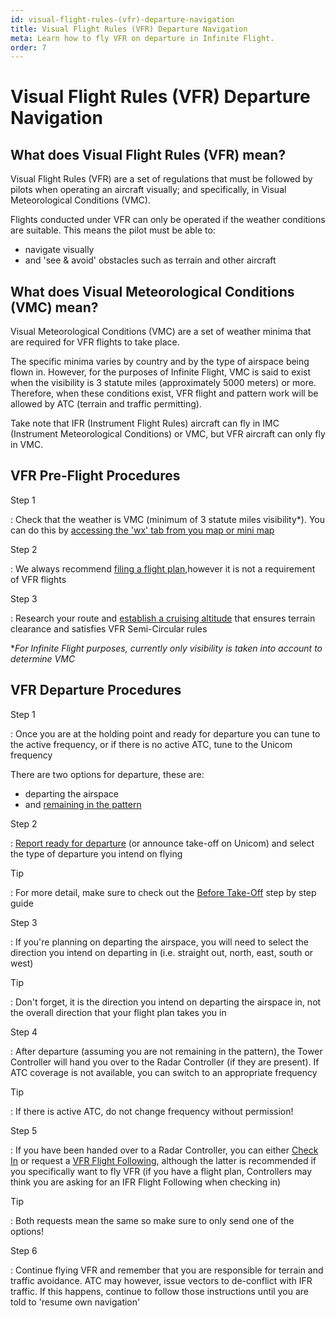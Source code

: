 ```yaml
---
id: visual-flight-rules-(vfr)-departure-navigation
title: Visual Flight Rules (VFR) Departure Navigation
meta: Learn how to fly VFR on departure in Infinite Flight.
order: 7
---
```


# Visual Flight Rules (VFR) Departure Navigation



## What does Visual Flight Rules (VFR) mean?

Visual Flight Rules (VFR) are a set of regulations that must be followed by pilots when operating an aircraft visually; and specifically, in Visual Meteorological Conditions (VMC). 



Flights conducted under VFR can only be operated if the weather conditions are suitable. This means the pilot must be able to:



- navigate visually
- and 'see & avoid' obstacles such as terrain and other aircraft



## What does Visual Meteorological Conditions (VMC) mean?

Visual Meteorological Conditions (VMC) are a set of weather minima that are required for VFR flights to take place. 



The specific minima varies by country and by the type of airspace being flown in. However, for the purposes of Infinite Flight, VMC is said to exist when the visibility is 3 statute miles (approximately 5000 meters) or more. Therefore, when these conditions exist, VFR flight and pattern work will be allowed by ATC (terrain and traffic permitting).



Take note that IFR (Instrument Flight Rules) aircraft can fly in IMC (Instrument Meteorological Conditions) or VMC, but VFR aircraft can only fly in VMC.



## VFR Pre-Flight Procedures

Step 1

: Check that the weather is VMC (minimum of 3 statute miles visibility*). You can do this by [accessing the 'wx' tab from you map or mini map](/guide/getting-started/pilot-user-interface/flight-planning#getting-more-from-your-map-and-mini-map)



Step 2

: We always recommend [filing a flight plan](/guide/flying-guide/on-the-ground/flight-planning#flight-planning),however it is not a requirement of VFR flights



Step 3

: Research your route and [establish a cruising altitude](/guide/flying-guide/take-off-to-cruise/step-climbs-and-cruising-altitudes#ifr%2Fvfr-semi-circular-rules) that ensures terrain clearance and satisfies VFR Semi-Circular rules



**For Infinite Flight purposes, currently only visibility is taken into account to determine VMC*



## VFR Departure Procedures



Step 1

: Once you are at the holding point and ready for departure you can tune to the active frequency, or if there is no active ATC, tune to the Unicom frequency



There are two options for departure, these are:

- departing the airspace
- and [remaining in the pattern](/guide/flying-guide/take-off-to-cruise/remaining-in-the-pattern#remaining-in-the-pattern)



Step 2

: [Report ready for departure](/guide/getting-started/pilot-user-interface/communication#communication) (or announce take-off on Unicom) and select the type of departure you intend on flying



Tip

: For more detail, make sure to check out the [Before Take-Off](/guide/flying-guide/take-off-to-cruise/before-take-off#before-take-off) step by step guide



Step 3

: If you're planning on departing the airspace, you will need to select the direction you intend on departing in (i.e. straight out, north, east, south or west)



Tip

: Don't forget, it is the direction you intend on departing the airspace in, not the overall direction that your flight plan takes you in 



Step 4

: After departure (assuming you are not remaining in the pattern), the Tower Controller will hand you over to the Radar Controller (if they are present). If ATC coverage is not available, you can switch to an appropriate frequency



Tip

: If there is active ATC, do not change frequency without permission!



Step 5

: If you have been handed over to a Radar Controller, you can either [Check In](/guide/atc-manual/6.-radar/6.4-departure-check-in#the-use-of-check-in) or request a [VFR Flight Following](/guide/atc-manual/6.-radar/6.5-flight-following#6.5-flight-following), although the latter is recommended if you specifically want to fly VFR (if you have a flight plan, Controllers may think you are asking for an IFR Flight Following when checking in)



Tip

: Both requests mean the same so make sure to only send one of the options!



Step 6

: Continue flying VFR and remember that you are responsible for terrain and traffic avoidance. ATC may however, issue vectors to de-conflict with IFR traffic. If this happens, continue to follow those instructions until you are told to 'resume own navigation'  